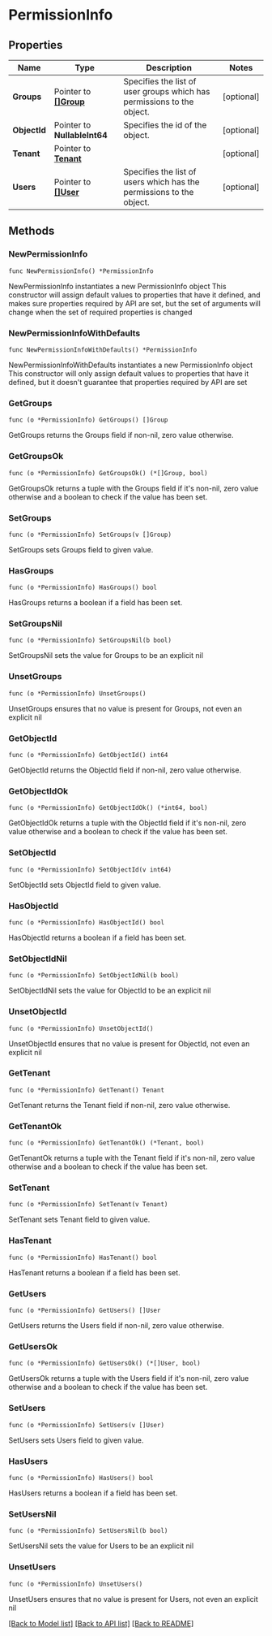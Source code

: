 # PermissionInfo

## Properties

Name | Type | Description | Notes
------------ | ------------- | ------------- | -------------
**Groups** | Pointer to [**[]Group**](Group.md) | Specifies the list of user groups which has permissions to the object. | [optional] 
**ObjectId** | Pointer to **NullableInt64** | Specifies the id of the object. | [optional] 
**Tenant** | Pointer to [**Tenant**](Tenant.md) |  | [optional] 
**Users** | Pointer to [**[]User**](User.md) | Specifies the list of users which has the permissions to the object. | [optional] 

## Methods

### NewPermissionInfo

`func NewPermissionInfo() *PermissionInfo`

NewPermissionInfo instantiates a new PermissionInfo object
This constructor will assign default values to properties that have it defined,
and makes sure properties required by API are set, but the set of arguments
will change when the set of required properties is changed

### NewPermissionInfoWithDefaults

`func NewPermissionInfoWithDefaults() *PermissionInfo`

NewPermissionInfoWithDefaults instantiates a new PermissionInfo object
This constructor will only assign default values to properties that have it defined,
but it doesn't guarantee that properties required by API are set

### GetGroups

`func (o *PermissionInfo) GetGroups() []Group`

GetGroups returns the Groups field if non-nil, zero value otherwise.

### GetGroupsOk

`func (o *PermissionInfo) GetGroupsOk() (*[]Group, bool)`

GetGroupsOk returns a tuple with the Groups field if it's non-nil, zero value otherwise
and a boolean to check if the value has been set.

### SetGroups

`func (o *PermissionInfo) SetGroups(v []Group)`

SetGroups sets Groups field to given value.

### HasGroups

`func (o *PermissionInfo) HasGroups() bool`

HasGroups returns a boolean if a field has been set.

### SetGroupsNil

`func (o *PermissionInfo) SetGroupsNil(b bool)`

 SetGroupsNil sets the value for Groups to be an explicit nil

### UnsetGroups
`func (o *PermissionInfo) UnsetGroups()`

UnsetGroups ensures that no value is present for Groups, not even an explicit nil
### GetObjectId

`func (o *PermissionInfo) GetObjectId() int64`

GetObjectId returns the ObjectId field if non-nil, zero value otherwise.

### GetObjectIdOk

`func (o *PermissionInfo) GetObjectIdOk() (*int64, bool)`

GetObjectIdOk returns a tuple with the ObjectId field if it's non-nil, zero value otherwise
and a boolean to check if the value has been set.

### SetObjectId

`func (o *PermissionInfo) SetObjectId(v int64)`

SetObjectId sets ObjectId field to given value.

### HasObjectId

`func (o *PermissionInfo) HasObjectId() bool`

HasObjectId returns a boolean if a field has been set.

### SetObjectIdNil

`func (o *PermissionInfo) SetObjectIdNil(b bool)`

 SetObjectIdNil sets the value for ObjectId to be an explicit nil

### UnsetObjectId
`func (o *PermissionInfo) UnsetObjectId()`

UnsetObjectId ensures that no value is present for ObjectId, not even an explicit nil
### GetTenant

`func (o *PermissionInfo) GetTenant() Tenant`

GetTenant returns the Tenant field if non-nil, zero value otherwise.

### GetTenantOk

`func (o *PermissionInfo) GetTenantOk() (*Tenant, bool)`

GetTenantOk returns a tuple with the Tenant field if it's non-nil, zero value otherwise
and a boolean to check if the value has been set.

### SetTenant

`func (o *PermissionInfo) SetTenant(v Tenant)`

SetTenant sets Tenant field to given value.

### HasTenant

`func (o *PermissionInfo) HasTenant() bool`

HasTenant returns a boolean if a field has been set.

### GetUsers

`func (o *PermissionInfo) GetUsers() []User`

GetUsers returns the Users field if non-nil, zero value otherwise.

### GetUsersOk

`func (o *PermissionInfo) GetUsersOk() (*[]User, bool)`

GetUsersOk returns a tuple with the Users field if it's non-nil, zero value otherwise
and a boolean to check if the value has been set.

### SetUsers

`func (o *PermissionInfo) SetUsers(v []User)`

SetUsers sets Users field to given value.

### HasUsers

`func (o *PermissionInfo) HasUsers() bool`

HasUsers returns a boolean if a field has been set.

### SetUsersNil

`func (o *PermissionInfo) SetUsersNil(b bool)`

 SetUsersNil sets the value for Users to be an explicit nil

### UnsetUsers
`func (o *PermissionInfo) UnsetUsers()`

UnsetUsers ensures that no value is present for Users, not even an explicit nil

[[Back to Model list]](../README.md#documentation-for-models) [[Back to API list]](../README.md#documentation-for-api-endpoints) [[Back to README]](../README.md)


